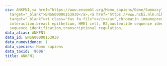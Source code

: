```yaml
---
csv: ANKFN1,<a href="https://www.ensembl.org/Homo_sapiens/Gene/Summary?db=core;g=ENSG00000153930"
  target="_blank">ENSG00000153930</a>,<a href="https://www.ncbi.nlm.nih.gov/pubmed/22863008"
  target="_blank"><i class="fas fa-file"></i></a>",chromatin immunoprecipitation assay,direct
  interaction,breast epithelium, HME1 cell, R2,nucleotide sequence identification,nucleotide
  sequence identification,transcriptional regulation,
data_alias: ANKFN1
data_id: ENSG00000153930
data_numevidence: 1
data_species: Homo sapiens
data_taxid: '9606'
title: ANKFN1
---
```

